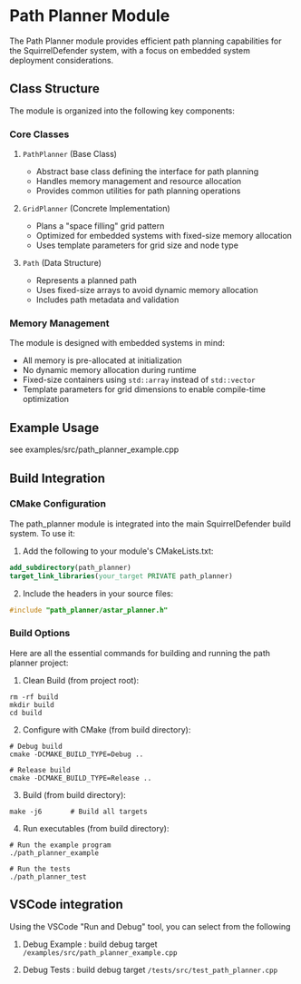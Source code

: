 # Path Planner Module

The Path Planner module provides efficient path planning capabilities for the SquirrelDefender system, with a focus on embedded system deployment considerations.

## Class Structure

The module is organized into the following key components:

### Core Classes

1. `PathPlanner` (Base Class)
   - Abstract base class defining the interface for path planning
   - Handles memory management and resource allocation
   - Provides common utilities for path planning operations

2. `GridPlanner` (Concrete Implementation)
   - Plans a "space filling" grid pattern
   - Optimized for embedded systems with fixed-size memory allocation
   - Uses template parameters for grid size and node type

3. `Path` (Data Structure)
   - Represents a planned path
   - Uses fixed-size arrays to avoid dynamic memory allocation
   - Includes path metadata and validation

### Memory Management

The module is designed with embedded systems in mind:

- All memory is pre-allocated at initialization
- No dynamic memory allocation during runtime
- Fixed-size containers using `std::array` instead of `std::vector`
- Template parameters for grid dimensions to enable compile-time optimization

## Example Usage

see examples/src/path_planner_example.cpp


## Build Integration

### CMake Configuration

The path_planner module is integrated into the main SquirrelDefender build system. To use it:

1. Add the following to your module's CMakeLists.txt:

```cmake
add_subdirectory(path_planner)
target_link_libraries(your_target PRIVATE path_planner)
```

2. Include the headers in your source files:

```cpp
#include "path_planner/astar_planner.h"
```

### Build Options
Here are all the essential commands for building and running the path planner project:

1. Clean Build (from project root):
```code
rm -rf build
mkdir build
cd build
```

2. Configure with CMake (from build directory):
```code
# Debug build
cmake -DCMAKE_BUILD_TYPE=Debug ..

# Release build
cmake -DCMAKE_BUILD_TYPE=Release ..
```

3. Build (from build directory):
```
make -j6       # Build all targets
```

4. Run executables (from build directory):
```
# Run the example program
./path_planner_example

# Run the tests
./path_planner_test
```

## VSCode integration

Using the VSCode "Run and Debug" tool, you can select from the following

1. Debug Example : build debug target `/examples/src/path_planner_example.cpp`

2. Debug Tests : build debug target `/tests/src/test_path_planner.cpp`